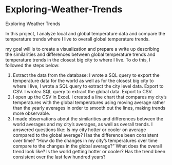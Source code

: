 # Exploring-Weather-Trends
Exploring Weather Trends

In this project, I analyze local and global temperature data and compare the temperature trends where I live to overall global temperature trends.

my goal will is to create a visualization and prepare a write up describing the similarities and differences between global temperature trends and temperature trends in the closest big city to where I live. To do this, I followed the steps below:

1) Extract the data from the database: I wrote a SQL query to export the temperature data for the world as well as for the closest big city to where I live, I wrote a SQL query to extract the city level data. Export to CSV. I wrotea SQL query to extract the global data. Export to CSV.
2) I open up the CSV in Excel. I created a line chart that compares my city’s temperatures with the global temperatures using moving average rather than the yearly averages in order to smooth out the lines, making trends more observable.
3) I made  observations about the similarities and differences between the world averages and my city’s averages, as well as overall trends. I answered questions like: 
Is my city hotter or cooler on average compared to the global average? Has the difference been consistent over time?
“How do the changes in my city’s temperatures over time compare to the changes in the global average?”
What does the overall trend look like? Is the world getting hotter or cooler? Has the trend been consistent over the last few hundred years?
